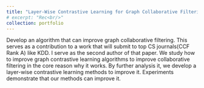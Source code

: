 ```yaml
---
title: "Layer-Wise Contrastive Learning for Graph Collaborative Filtering"
# excerpt: "Rec<br/>"
collection: portfolio
---
```


Develop an algorithm that can improve graph collaborative filtering. This serves as a contribution to a work that will submit to top CS journals(CCF Rank A) like KDD. I serve as the second author of that paper. We study how to improve graph contrastive learning algorithms to improve collaborative filtering in the core reason why it works. By further analysis it, we develop a layer-wise contrastive learning methods to improve it. Experiments demonstrate that our methods can improve it. 
